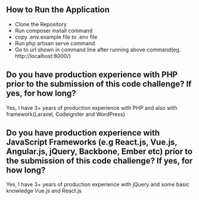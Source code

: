 ## How to Run the Application

- Clone the Repository
- Run composer install command
- copy .env.example file to .env file
- Run php artisan serve command
- Go to url shown in command line after running above command(eg. http://localhost:8000/)



## Do you have production experience with PHP prior to the submission of this code challenge? If yes, for how long?

Yes, I have 3+ years of production experience with PHP and also with framework(Laravel, Codeigniter and WordPress)

## Do you have production experience with JavaScript Frameworks (e.g React.js, Vue.js, Angular.js, jQuery, Backbone, Ember etc) prior to the submission of this code challenge? If yes, for how long?

Yes, I have 3+ years of production experience with jQuery and some basic knowledge Vue.js and React.js
